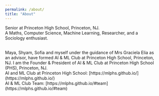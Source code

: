 ```yaml
---
permalink: /about/
title: "About"
---
```


Senior at Princeton High School, Princeton, NJ. 
<br/>
A Maths, Computer Science, Machine Learning, Researcher, and a Sociology enthusiast.

<br />
Maya, Shyam, Sofia and myself under the guidance of Mrs Graciela Elia as an advisor, have formed AI & ML Club at Princeton High School, Princeton, NJ. I am the Founder & President of AI & ML Club at Princeton High School (PHS), Princeton, NJ.  

<br />
AI and ML Club at Princeton High School: [https://mlphs.github.io/](https://mlphs.github.io/)

<br />
AI & ML Club Team: [https://mlphs.github.io/#team](https://mlphs.github.io/#team)
